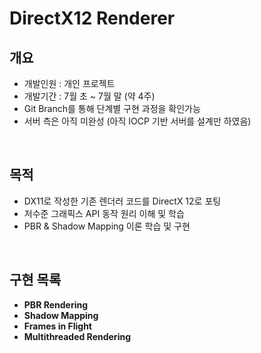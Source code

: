 # DirectX12 Renderer

## 개요
- 개발인원 : 개인 프로젝트
- 개발기간 : 7월 초 ~ 7월 말 (약 4주)
- Git Branch를 통해 단계별 구현 과정을 확인가능
- 서버 측은 아직 미완성 (아직 IOCP 기반 서버를 설계만 하였음)

<br>

## 목적  
- DX11로 작성한 기존 렌더러 코드를 DirectX 12로 포팅  
- 저수준 그래픽스 API 동작 원리 이해 및 학습  
- PBR & Shadow Mapping 이론 학습 및 구현


<br>

## 구현 목록

- **PBR Rendering**
- **Shadow Mapping**
- **Frames in Flight**  
- **Multithreaded Rendering**  

